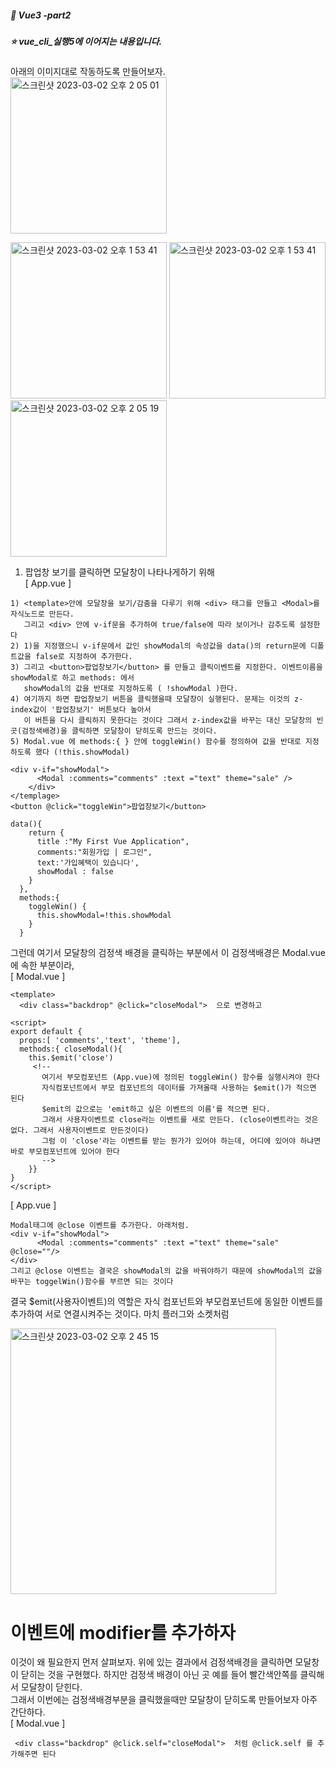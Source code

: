 ##### :cactus: Vue3 -part2

##### :star: vue_cli_실행5에 이어지는 내용입니다.

아래의 이미지대로 작동하도록 만들어보자.  
<img width="250" alt="스크린샷 2023-03-02 오후 2 05 01" src="https://user-images.githubusercontent.com/48478079/222336145-fd1afcdb-0049-4809-a738-58d9c8892b65.png"> 

<img width="250" alt="스크린샷 2023-03-02 오후 1 53 41" src="https://user-images.githubusercontent.com/48478079/222334595-a2d0484a-e95a-410a-b709-0f0f703d7a5f.png"> <img width="250" alt="스크린샷 2023-03-02 오후 1 53 41" src="https://user-images.githubusercontent.com/48478079/222335270-cb9fa327-862a-4adb-b2d2-bdc2600fb38d.png">   
<img width="250" alt="스크린샷 2023-03-02 오후 2 05 19" src="https://user-images.githubusercontent.com/48478079/222336190-489fa534-1985-44be-bf28-19b15e7a07c7.png">

1. 팝업창 보기를 클릭하면 모달창이 나타나게하기 위해  
[ App.vue ]
```
1) <template>안에 모달창을 보기/감춤을 다루기 위해 <div> 태그를 만들고 <Modal>를 자식노드로 만든다. 
   그리고 <div> 안에 v-if문을 추가하여 true/false에 따라 보이거나 감추도록 설정한다
2) 1)을 지정했으니 v-if문에서 값인 showModal의 속성값을 data()의 return문에 디폴트값을 false로 지정하여 추가한다.
3) 그리고 <button>팝업창보기</button> 를 만들고 클릭이벤트를 지정한다. 이벤트이름을 showModal로 하고 methods: 에서 
   showModal의 값을 반대로 지정하도록 ( !showModal )한다.
4) 여기까지 하면 팝업창보기 버튼을 클릭했을때 모달창이 실행된다. 문제는 이것의 z-index값이 '팝업창보기' 버튼보다 높아서 
   이 버튼을 다시 클릭하지 못한다는 것이다 그래서 z-index값을 바꾸는 대신 모달창의 빈곳(검정색배경)을 클릭하면 모달창이 닫히도록 만드는 것이다.
5) Modal.vue 에 methods:{ } 안에 toggleWin() 함수를 정의하여 값을 반대로 지정하도록 했다 (!this.showModal)

<div v-if="showModal">
      <Modal :comments="comments" :text ="text" theme="sale" />
    </div>
</templage>
<button @click="toggleWin">팝업창보기</button>

data(){
    return {
      title :"My First Vue Application",
      comments:"회원가입 | 로그인",
      text:'가입혜택이 있습니다',
      showModal : false
    }
  },
  methods:{
    toggleWin() {
      this.showModal=!this.showModal
    }
  }
```  
그런데 여기서 모달창의 검정색 배경을 클릭하는 부분에서 이 검정색배경은 Modal.vue에 속한 부분이라,  
[ Modal.vue ]
```
<template>
  <div class="backdrop" @click="closeModal">  으로 변경하고
 
<script>
export default {
  props:[ 'comments','text', 'theme'],
  methods:{ closeModal(){ 
    this.$emit('close')
     <!--          
       여기서 부모컴포넌트 (App.vue)에 정의된 toggleWin() 함수를 실행시켜야 한다
       자식컴포넌트에서 부모 컴포넌트의 데이터를 가져올때 사용하는 $emit()가 적으면 된다
       $emit의 값으로는 'emit하고 싶은 이벤트의 이름'를 적으면 된다.
       그래서 사용자이벤트로 close라는 이벤트를 새로 만든다. (close이벤트라는 것은 없다. 그래서 사용자이벤트로 만든것이다)
       그럼 이 'close'라는 이벤트를 받는 뭔가가 있어야 하는데, 어디에 있어야 하냐면 바로 부모컴포넌트에 있어야 한다
       -->
    }}
}
</script>
``` 
[ App.vue ]

```
Modal태그에 @close 이벤트를 추가한다. 아래처럼.
<div v-if="showModal">
      <Modal :comments="comments" :text ="text" theme="sale" @close=""/>
</div>
그리고 @close 이벤트는 결국은 showModal의 값을 바꿔야하기 때문에 showModal의 값을 바꾸는 toggelWin()함수를 부르면 되는 것이다
```
결국 $emit(사용자이벤트)의 역할은 자식 컴포넌트와 부모컴포넌트에 동일한 이벤트를 추가하여 서로 연결시켜주는 것이다. 마치 플러그와 소켓처럼  

<img width="425" alt="스크린샷 2023-03-02 오후 2 45 15" src="https://user-images.githubusercontent.com/48478079/222341795-b0d42ecc-1f86-4c4b-878f-c4bfd9a316a2.png">

# 이벤트에  modifier를 추가하자 
이것이 왜 필요한지 먼저 살펴보자.  위에 있는 결과에서 검정색배경을 클릭하면 모달창이 닫히는 것을 구현했다. 하지만 검정색 배경이 아닌 곳 예를 들어 빨간색안쪽를 클릭해서 모달창이 닫힌다.  
그래서 이번에는 검정색배경부분을 클릭했을때만 모달창이 닫히도록 만들어보자 아주 간단하다.  
[ Modal.vue ]
```
 <div class="backdrop" @click.self="closeModal">  처럼 @click.self 를 추가해주면 된다
```






